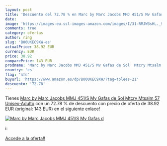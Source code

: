```yaml
---
layout: post
title: 'Descuento del 72.78 % en Marc by Marc Jacobs MMJ 451/S Mv Gafas d'
date: 
image: 'https://images-eu.ssl-images-amazon.com/images/I/31-RMJW3sHL._SL200_.jpg'
comments: true
category: ofertas
author: ring
slug: 'B00UKEC9XW-es'
actualPrice: 38.92 EUR
currency: EUR
price: 38.92
comparePrice: 143 EUR
prodname: 'Marc by Marc Jacobs MMJ 451/S Mv Gafas de Sol  Mtcry Mtsalm  57 Unisex-Adulto'
country: 'es'
flag: '🇪🇸'
buyurl: 'https://www.amazon.es/dp/B00UKEC9XW/?tag=tolees-21'
descuento: '72.78'
---
```


Tienes [Marc by Marc Jacobs MMJ 451/S Mv Gafas de Sol  Mtcry Mtsalm  57 Unisex-Adulto](https://www.amazon.es/dp/B00UKEC9XW/?tag=tolees-21) con un 72.78 % de descuento con precio de oferta de 38.92 EUR (original: 143 EUR) en el siguiente enlace!

[![Marc by Marc Jacobs MMJ 451/S Mv Gafas d](https://images-eu.ssl-images-amazon.com/images/I/31-RMJW3sHL._SL200_.jpg)](https://www.amazon.es/dp/B00UKEC9XW/?tag=tolees-21)

ℹ️:


[Accede a la oferta!!](https://www.amazon.es/dp/B00UKEC9XW/?tag=tolees-21)
